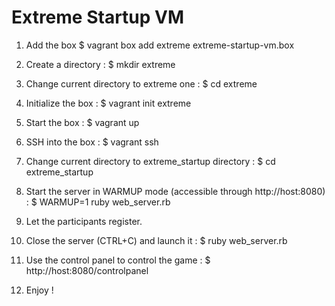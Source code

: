 # Extreme Startup VM

1. Add the box
    $ vagrant box add extreme extreme-startup-vm.box

2. Create a directory :
    $ mkdir extreme

3. Change current directory to extreme one :
    $ cd extreme

4. Initialize the box :
    $ vagrant init extreme

5. Start the box :
    $ vagrant up

6. SSH into the box :
    $ vagrant ssh

7. Change current directory to extreme_startup directory :
    $ cd extreme_startup

8. Start the server in WARMUP mode (accessible through http://host:8080) :
    $ WARMUP=1 ruby web_server.rb

9. Let the participants register.

10. Close the server (CTRL+C) and launch it :
    $ ruby web_server.rb

11. Use the control panel to control the game :
    $ http://host:8080/controlpanel

12. Enjoy !